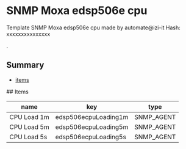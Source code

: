 # SNMP Moxa edsp506e cpu
Template SNMP Moxa edsp506e cpu made by automate@izi-it
Hash: xxxxxxxxxxxxxxx

.
## Summary
* [items](#items)

<a name="items" />
## Items

| name | key | type |
| ------------- |------------- |------------- |
| CPU Load 1m | edsp506ecpuLoading1m | SNMP_AGENT |
| CPU Load 5m | edsp506ecpuLoading5m | SNMP_AGENT |
| CPU Load 5s | edsp506ecpuLoading5s | SNMP_AGENT |
